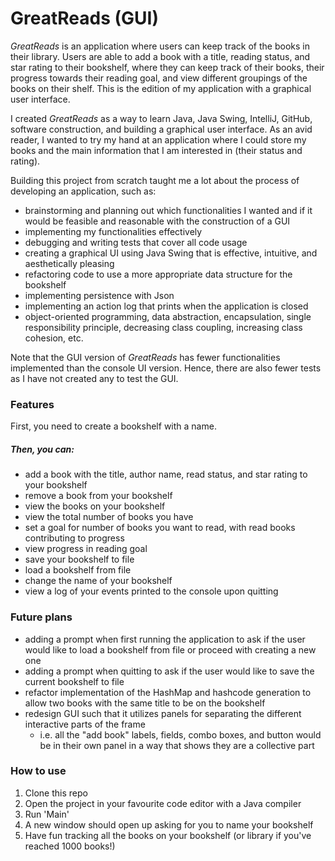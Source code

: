 # GreatReads (GUI)

*GreatReads* is an application where users can keep track of the books in their library. Users are able to add a book
with a title, reading status, and star rating to their bookshelf, where they can keep track of their books, their
progress towards their reading goal, and view different groupings of the books on their shelf. This is the edition of my 
application with a graphical user interface.

I created *GreatReads* as a way to learn Java, Java Swing, IntelliJ, GitHub, software construction, and building a graphical user interface. 
As an avid reader, I wanted to try my hand at an application where I could store my books and the main information that I am interested in
(their status and rating).

Building this project from scratch taught me a lot about the process of developing an application, such as:
- brainstorming and planning out which functionalities I wanted and if it would be feasible and reasonable with the construction of a GUI
- implementing my functionalities effectively
- debugging and writing tests that cover all code usage
- creating a graphical UI using Java Swing that is effective, intuitive, and aesthetically pleasing
- refactoring code to use a more appropriate data structure for the bookshelf
- implementing persistence with Json
- implementing an action log that prints when the application is closed
- object-oriented programming, data abstraction, encapsulation, single responsibility principle, decreasing class
coupling, increasing class cohesion, etc.

Note that the GUI version of *GreatReads* has fewer functionalities implemented than the console UI version. Hence, there 
are also fewer tests as I have not created any to test the GUI.

### Features
First, you need to create a bookshelf with a name.
##### Then, you can:
- add a book with the title, author name, read status, and star rating to your bookshelf
- remove a book from your bookshelf
- view the books on your bookshelf
- view the total number of books you have
- set a goal for number of books you want to read, with read books contributing to progress
- view progress in reading goal
- save your bookshelf to file
- load a bookshelf from file
- change the name of your bookshelf
- view a log of your events printed to the console upon quitting

### Future plans
- adding a prompt when first running the application to ask if the user would like to load a bookshelf from file or proceed with creating a new one
- adding a prompt when quitting to ask if the user would like to save the current bookshelf to file
- refactor implementation of the HashMap and hashcode generation to allow two books with the same title to be on the bookshelf
- redesign GUI such that it utilizes panels for separating the different interactive parts of the frame
  - i.e. all the "add book" labels, fields, combo boxes, and button would be in their own panel in a way that shows they are a collective part

### How to use
1. Clone this repo
2. Open the project in your favourite code editor with a Java compiler
3. Run 'Main'
4. A new window should open up asking for you to name your bookshelf
5. Have fun tracking all the books on your bookshelf (or library if you've reached 1000 books!)